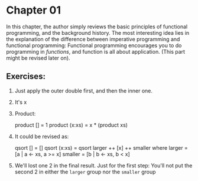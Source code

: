 
# Chapter 01

In this chapter, the author simply reviews the basic principles of functional programming, and the background history. The most interesting idea lies in the explanation of the difference between imperative programming and functional programming: Functional programming encourages you to do programming in *functions*, and function is all about application. (This part might be revised later on).

## Exercises:

1. Just apply the outer double first, and then the inner one.
2. It's x
3. Product:
    
    product []     = 1
    product (x:xs) = x * (product xs)

4. It could be revised as:
  
    qsort [] = []
    qsort (x:xs)  = qsort larger ++ [x] ++ smaller
                    where 
                      larger  = [a | a <- xs, a >= x]
                      smaller = [b | b <- xs, b <  x] 

5. We'll lost one 2 in the final result. Just for the first step: You'll not put the second 2 in either the `larger` group nor the `smaller` group

